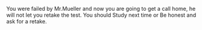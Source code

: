 You were failed by Mr.Mueller and now you are going to get a call home, he will not let you retake the test. 
You should Study next time or Be honest and ask for a retake.